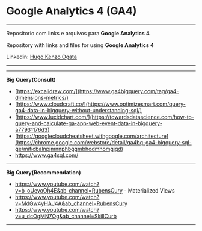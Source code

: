 # Google Analytics 4 (GA4)
***
 Repositorio com links e arquivos para **Google Analytics 4**
 
 Repository with links and files for using **Google Analytics 4**

Linkedin: [Hugo Kenzo Ogata](https://www.linkedin.com/in/hugo-kenzo-ogata-72888896/)
***

___

__Big Query(Consult)__
- [https://excalidraw.com/](https://www.ga4bigquery.com/tag/ga4-dimensions-metrics/)
- [https://www.cloudcraft.co/](https://www.optimizesmart.com/query-ga4-data-in-bigquery-without-understanding-sql/)
- [https://www.lucidchart.com/](https://towardsdatascience.com/how-to-query-and-calculate-ga-app-web-event-data-in-bigquery-a77931176d3)
- [https://googlecloudcheatsheet.withgoogle.com/architecture](https://chrome.google.com/webstore/detail/ga4bq-ga4-bigquery-sql-ge/mificbalnpjmnnphbggmbhodmhomgigd)
- https://www.ga4sql.com/
___

__Big Query(Recommendation)__

- https://www.youtube.com/watch?v=b_oUeyoOh4E&ab_channel=RubensCury - Materialized Views
- https://www.youtube.com/watch?v=MdGw4yHAJ4A&ab_channel=RubensCury
- https://www.youtube.com/watch?v=u_dcOgMN7Og&ab_channel=SkillCurb

___
